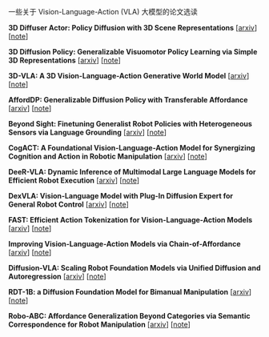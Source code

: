 一些关于 Vision-Language-Action (VLA) 大模型的论文选读

**3D Diffuser Actor: Policy Diffusion with 3D Scene Representations**
[[arxiv](https://arxiv.org/abs/2402.10885)]
[[note](3DDA.html)]

**3D Diffusion Policy: Generalizable Visuomotor Policy Learning via Simple 3D Representations**
[[arxiv](https://arxiv.org/abs/2403.03954)]
[[note](3DDP.html)]

**3D-VLA: A 3D Vision-Language-Action Generative World Model**
[[arxiv](https://arxiv.org/abs/2403.09631)]
[[note](3DVLA.html)]

**AffordDP: Generalizable Diffusion Policy with Transferable Affordance**
[[arxiv](https://arxiv.org/abs/2412.03142)]
[[note](AffordDP.html)]

**Beyond Sight: Finetuning Generalist Robot Policies with Heterogeneous Sensors via Language Grounding**
[[arxiv](https://arxiv.org/abs/2501.04693)]
[[note](BS.html)]

**CogACT: A Foundational Vision-Language-Action Model for Synergizing Cognition and Action in Robotic Manipulation**
[[arxiv](https://arxiv.org/abs/2411.19650)]
[[note](CogACT.html)]

**DeeR-VLA: Dynamic Inference of Multimodal Large Language Models for Efficient Robot Execution**
[[arxiv](https://arxiv.org/abs/2411.02359)]
[[note](DeeRVLA.html)]

**DexVLA: Vision-Language Model with Plug-In Diffusion Expert for General Robot Control**
[[arxiv](https://arxiv.org/abs/2502.05855)]
[[note](DexVLA.html)]

**FAST: Efficient Action Tokenization for Vision-Language-Action Models**
[[arxiv](https://arxiv.org/abs/2501.09747)]
[[note](FAST.html)]

**Improving Vision-Language-Action Models via Chain-of-Affordance**
[[arxiv](https://arxiv.org/abs/2412.20451)]
[[note](CoA.html)]

**Diffusion-VLA: Scaling Robot Foundation Models via Unified Diffusion and Autoregression**
[[arxiv](https://arxiv.org/abs/2412.03293)]
[[note](DiVLA.html)]

**RDT-1B: a Diffusion Foundation Model for Bimanual Manipulation**
[[arxiv](https://arxiv.org/abs/2410.07864)]
[[note](RDT1B.html)]

**Robo-ABC: Affordance Generalization Beyond Categories via Semantic Correspondence for Robot Manipulation**
[[arxiv](https://arxiv.org/abs/2401.07487)]
[[note](RoboABC.html)]